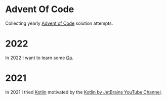# Advent Of Code

Collecting yearly [Advent of Code](https://adventofcode.com/) solution attempts.

# 2022

In 2022 I want to learn some [Go](https://go.dev).

# 2021

In 2021 I tried [Kotlin](https://github.com/eratio08/advent-of-code-2021-kotlin) motivated by the [Kotlin by JetBrains YouTube Channel](https://www.youtube.com/@Kotlin).
